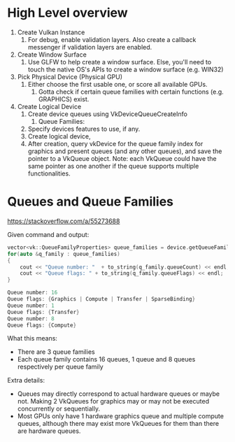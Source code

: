 # High Level overview
1. Create Vulkan Instance
	1. For debug, enable validation layers. Also create a callback messenger if validation layers are enabled.
2. Create Window Surface
	1. Use GLFW to help create a window surface. Else, you'll need to touch the native OS's APIs to create a window surface (e.g. WIN32)
3. Pick Physical Device (Physical GPU)
	1. Either choose the first usable one, or score all available GPUs.
		1. Gotta check if certain queue families with certain functions (e.g. GRAPHICS) exist.
4. Create Logical Device
	1. Create device queues using VkDeviceQueueCreateInfo
		1.  Queue Families: 
	2. Specify devices features to use, if any.
	3. Create logical device, 
	4. After creation, query vkDevice for the queue family index for graphics and present queues (and any other queues), and save the pointer to a VkQueue object. Note: each VkQueue could have the same pointer as one another if the queue supports multiple functionalities.

# Queues and Queue Families
https://stackoverflow.com/a/55273688

Given command and output:
```cpp
vector<vk::QueueFamilyProperties> queue_families = device.getQueueFamilyProperties();
for(auto &q_family : queue_families)
{
    cout << "Queue number: "  + to_string(q_family.queueCount) << endl;
    cout << "Queue flags: " + to_string(q_family.queueFlags) << endl;
}

Queue number: 16
Queue flags: {Graphics | Compute | Transfer | SparseBinding}
Queue number: 1
Queue flags: {Transfer}
Queue number: 8
Queue flags: {Compute}
```

What this means:
- There are 3 queue families
- Each queue family contains 16 queues, 1 queue and 8 queues respectively per queue family

Extra details:
- Queues may directly correspond to actual hardware queues or maybe not. Making 2 VkQueues for graphics may or may not be executed concurrently or sequentially.
- Most GPUs only have 1 hardware graphics queue and multiple compute queues, although there may exist more VkQueues for them than there are hardware queues.